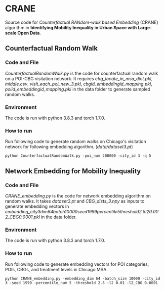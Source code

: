 # CRANE
Source code for *Counterfactual RANdom-walk based Embedding* (CRANE) algorithm in **Identifying Mobility Inequality in Urban Space with Large-scale Open Data**.

## Counterfactual Random Walk
### Code and File
*CounterfactualRandomWalk.py* is the code for counterfactual random walk on a POI-CBG visitation network. It requires *cbg_locate_in_msa_dict.pkl*, *middle.csv*, *visit_each_poi_new_3.pkl*, *cbgid_embeddingid_mapping.pkl*, *poiid_embeddingid_mapping.pkl* in the data folder to generate sampled random walks.
### Environment
The code is run with python 3.8.3 and torch 1.7.0.
### How to run
Run following code to generate random walks on Chicago's visitation network for following embedding algorithm. (*data/dataset3.pt*)
```
python CounterfactualRandomWalk.py -poi_num 200000 -city_id 3 -q 5
```

## Network Embedding for Mobility Inequality
### Code and File
*CRANE_embedding.py* is the code for network embedding algorithm on random walks. It takes *dataset3.pt* and *CBG_dists_3.npy* as inputs to generate embedding vectors in *embedding_city3dim64batch10000seed1999percentile5threshold2.5l20.01l2_CBG0.0001.pkl* in the data folder. 
### Environment
The code is run with python 3.8.3 and torch 1.7.0.
### How to run
Run following code to generate embedding vectors for POI categories, POIs, CBGs, and treatment levels in Chicago MSA.
```
python CRANE_embedding.py -embedding_dim 64 -batch_size 10000 -city_id 3 -seed 1999 -percentile_num 5 -threshold 2.5 -l2 0.01 -l2_CBG 0.0001
```
